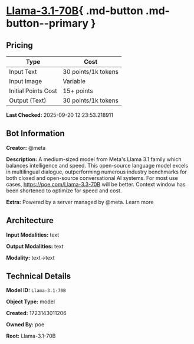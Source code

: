 # [Llama-3.1-70B](https://poe.com/Llama-3.1-70B){ .md-button .md-button--primary }

## Pricing

| Type | Cost |
|------|------|
| Input Text | 30 points/1k tokens |
| Input Image | Variable |
| Initial Points Cost | 15+ points |
| Output (Text) | 30 points/1k tokens |

**Last Checked:** 2025-09-20 12:23:53.218911


## Bot Information

**Creator:** @meta

**Description:** A medium-sized model from Meta's Llama 3.1 family which balances intelligence and speed. This open-source language model excels in multilingual dialogue, outperforming numerous industry benchmarks for both closed and open-source conversational AI systems. For most use cases, https://poe.com/Llama-3.3-70B will be better. Context window has been shortened to optimize for speed and cost.

**Extra:** Powered by a server managed by @meta. Learn more


## Architecture

**Input Modalities:** text

**Output Modalities:** text

**Modality:** text->text


## Technical Details

**Model ID:** `Llama-3.1-70B`

**Object Type:** model

**Created:** 1723143011206

**Owned By:** poe

**Root:** Llama-3.1-70B

